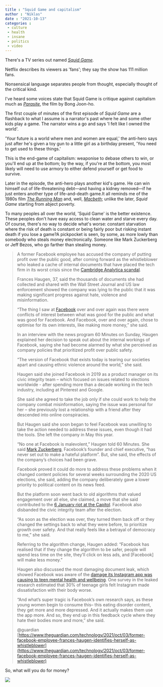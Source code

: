 ```yaml
---
title : "Squid Game and capitalism"
author : "Niklas"
date : "2021-10-13"
categories : 
 - culture
 - health
 - insane
 - politics
 - video
---
```


There's a TV series out named _[Squid Game](https://en.wikipedia.org/wiki/Squid_Game)._

Netflix describes its viewers as 'fans'; they say the show has 111 million fans.

Nonsensical language separates people from thought, especially thought of the critical kind.

I've heard some voices state that Squid Game is critique against capitalism much as _[Parasite](https://en.wikipedia.org/wiki/Parasite_(2019_film))_, the film by Bong Joon-ho.

The first couple of minutes of the first episode of _Squid Game_ are a flashback to what I assume is a narrator's past where he and some other kids play a game. The narrator wins a go and says 'I felt like I owned the world'.

'Your future is a world where men and women are equal,' the anti-hero says just after he's given a toy gun to a little girl as a birthday present, 'You need to get used to these things.'

This is the end-game of capitalism: weaponise to debase others to win, or you'll end up at the bottom; by the way, if you're at the bottom, you most likely will need to use armory to either defend yourself or get food to survive.

Later in the episode, the anti-hero plays another kid's game. He can win himself out of life-threatening debt—and having a kidney removed—if he just enters another type of life-and-death game.It all reminds me of the 1980s film _[The Running Man](https://en.wikipedia.org/wiki/The_Running_Man_(1987_film))_ and, well, _[Macbeth](https://en.wikipedia.org/wiki/Macbeth)_; unlike the later, _Squid Game_ starting from abject poverty.

To many peoples all over the world, 'Squid Game' is the better existence. These peoples don't have easy access to clean water and starve every day. Of course, there's no way to decide what's worse: constant starvation where the risk of death is constant or being fairly poor but risking instant death if you lose a game?A pickpocket is seen, by some, as more lowly than somebody who steals money electronically. Someone like Mark Zuckerberg or Jeff Bezos, who go farther than stealing money.

> A former Facebook employee has accused the company of putting profit over the public good, after coming forward as the whistleblower who leaked a cache of internal documents that have placed the tech firm in its worst crisis since the [Cambridge Analytica scandal](https://www.theguardian.com/news/series/cambridge-analytica-files).
> 
> Frances Haugen, 37, said the thousands of documents she had collected and shared with the Wall Street Journal and US law enforcement showed the company was lying to the public that it was making significant progress against hate, violence and misinformation.
> 
> “The thing I saw at [Facebook](https://www.theguardian.com/technology/facebook) over and over again was there were conflicts of interest between what was good for the public and what was good for Facebook. And Facebook, over and over again, chose to optimise for its own interests, like making more money,” she said.
> 
> In an interview with the news program 60 Minutes on Sunday, Haugen explained her decision to speak out about the internal workings of Facebook, saying she had become alarmed by what she perceived as company policies that prioritized profit over public safety.
> 
> “The version of Facebook that exists today is tearing our societies apart and causing ethnic violence around the world,” she said.
> 
> Haugen said she joined Facebook in 2019 as a product manager on its civic integrity team – which focused on issues related to elections worldwide - after spending more than a decade working in the tech industry, including at Pinterest and Google.
> 
> She said she agreed to take the job only if she could work to help the company combat misinformation, saying the issue was personal for her – she previously lost a relationship with a friend after they descended into online conspiracies.
> 
> But Haugen said she soon began to feel Facebook was unwilling to take the action needed to address these issues, even though it had the tools. She left the company in May this year.
> 
> “No one at Facebook is malevolent,” Haugen told 60 Minutes. She said [Mark Zuckerberg](https://www.theguardian.com/technology/mark-zuckerberg), Facebook’s founder and chief executive, “has never set out to make a hateful platform”. But, she said, the effects of the company’s choices had been grave.
> 
> Facebook proved it could do more to address these problems when it changed content policies for several weeks surrounding the 2020 US elections, she said, adding the company deliberately gave a lower priority to political content on its news feed.
> 
> But the platform soon went back to old algorithms that valued engagement over all else, she claimed, a move that she said contributed to the [6 January riot at the Capitol](https://www.theguardian.com/us-news/us-capitol-breach). Facebook also disbanded the civic integrity team after the election.
> 
> “As soon as the election was over, they turned them back off or they changed the settings back to what they were before, to prioritize growth over safety. And that really feels like a betrayal of democracy to me,” she said.
> 
> Referring to the algorithm change, Haugen added: “Facebook has realised that if they change the algorithm to be safer, people will spend less time on the site, they’ll click on less ads, and \[Facebook\] will make less money.”
> 
> Haugen also discussed the most damaging document leak, which showed Facebook was aware of the [damage its Instagram app was causing to teen mental health and wellbeing](https://www.theguardian.com/technology/2021/sep/29/facebook-hearing-latest-children-impact). One survey in the leaked research estimated that 30% of teenage girls felt Instagram made dissatisfaction with their body worse.
> 
> “And what’s super tragic is Facebook’s own research says, as these young women begin to consume this– this eating disorder content, they get more and more depressed. And it actually makes them use the app more. And so, they end up in this feedback cycle where they hate their bodies more and more,” she said.
> 
> @guardian [https://www.theguardian.com/technology/2021/oct/03/former-facebook-employee-frances-haugen-identifies-herself-as-whistleblower](https://www.theguardian.com/technology/2021/oct/03/former-facebook-employee-frances-haugen-identifies-herself-as-whistleblower)

<script note="" src="https://cdn.jsdelivr.net/gh/Blogger-Peer-Review/quotebacks@1/quoteback.js"></script>

So, what will you do for money?

![](https://niklasblog.com/wp-content/Anti-capitalism_color.jpg)
